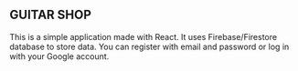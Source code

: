 ## GUITAR SHOP 

This is a simple application made with React. It uses Firebase/Firestore database to store data.
You can register with email and password or log in with your Google account. 